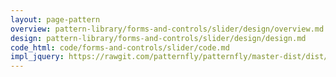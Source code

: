 ```yaml
---
layout: page-pattern
overview: pattern-library/forms-and-controls/slider/design/overview.md
design: pattern-library/forms-and-controls/slider/design/design.md
code_html: code/forms-and-controls/slider/code.md
impl_jquery: https://rawgit.com/patternfly/patternfly/master-dist/dist/tests/bootstrap-slider.html
---
```

